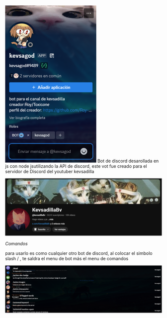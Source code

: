 ![alt text](image-1.png)
Bot de discord desarollada en js con node jsutilizando la API de discord, este vot fue creado para el servidor de Discord del youtuber kevsadilla 

![alt text](image-2.png)

*Comandos*

para usarlo es como cualquier otro bot de discord, al colocar el simbolo slash / , te saldra el menu de bot más el menu de comandos

![alt text](image-3.png)
